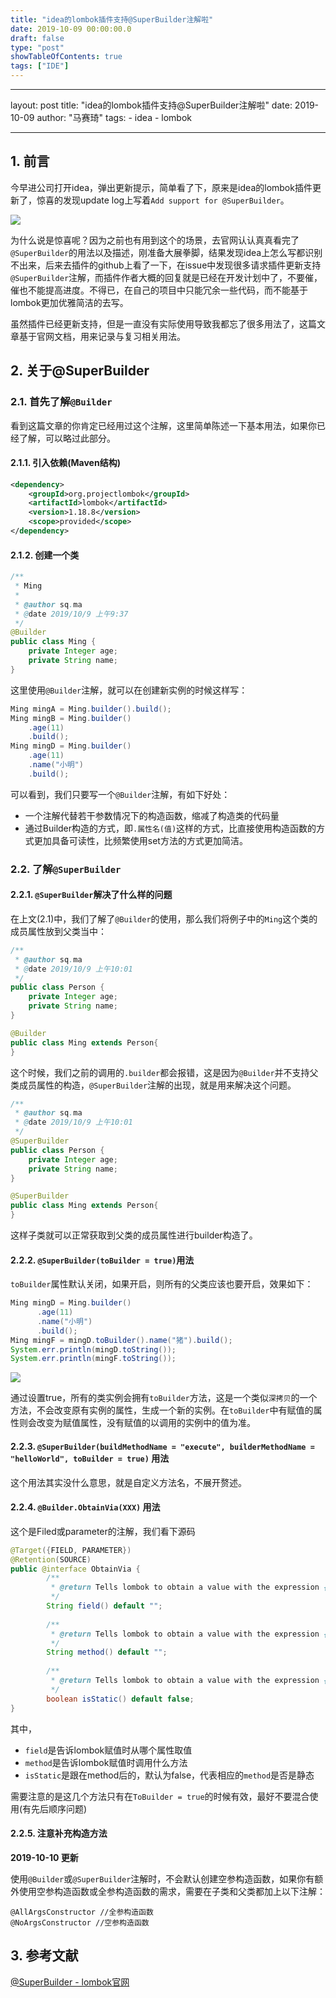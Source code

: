 ```yaml
---
title: "idea的lombok插件支持@SuperBuilder注解啦"
date: 2019-10-09 00:00:00.0
draft: false
type: "post"
showTableOfContents: true
tags: ["IDE"]
---
```


---
layout:     post
title:      "idea的lombok插件支持@SuperBuilder注解啦"
date:       2019-10-09
author:     "马赛琦"
tags:
    - idea
    - lombok

---

## 1. 前言

今早进公司打开idea，弹出更新提示，简单看了下，原来是idea的lombok插件更新了，惊喜的发现update log上写着`Add support for @SuperBuilder`。

![](https://img.masaiqi.com/2019-10-09-024620.png)

为什么说是惊喜呢？因为之前也有用到这个的场景，去官网认认真真看完了`@SuperBuilder`的用法以及描述，刚准备大展拳脚，结果发现idea上怎么写都识别不出来，后来去插件的github上看了一下，在issue中发现很多请求插件更新支持`@SuperBuilder`注解，而插件作者大概的回复就是已经在开发计划中了，不要催，催也不能提高进度。不得已，在自己的项目中只能冗余一些代码，而不能基于lombok更加优雅简洁的去写。

虽然插件已经更新支持，但是一直没有实际使用导致我都忘了很多用法了，这篇文章基于官网文档，用来记录与复习相关用法。

## 2. 关于@SuperBuilder

### 2.1. 首先了解`@Builder`

看到这篇文章的你肯定已经用过这个注解，这里简单陈述一下基本用法，如果你已经了解，可以略过此部分。

#### 2.1.1. 引入依赖(Maven结构)

```xml
<dependency>
    <groupId>org.projectlombok</groupId>
    <artifactId>lombok</artifactId>
    <version>1.18.8</version>
    <scope>provided</scope>
</dependency>
```

#### 2.1.2. 创建一个类

```java
/**
 * Ming
 *
 * @author sq.ma
 * @date 2019/10/9 上午9:37
 */
@Builder
public class Ming {
    private Integer age;
    private String name;
}
```

这里使用`@Builder`注解，就可以在创建新实例的时候这样写：

````java
Ming mingA = Ming.builder().build();
Ming mingB = Ming.builder()
  	.age(11)
  	.build();
Ming mingD = Ming.builder()
  	.age(11)
  	.name("小明")
  	.build();
````

可以看到，我们只要写一个`@Builder`注解，有如下好处：

- 一个注解代替若干参数情况下的构造函数，缩减了构造类的代码量
- 通过Builder构造的方式，即`.属性名(值)`这样的方式，比直接使用构造函数的方式更加具备可读性，比频繁使用set方法的方式更加简洁。

### 2.2. 了解`@SuperBuilder`

#### 2.2.1. `@SuperBuilder`解决了什么样的问题

在上文(2.1)中，我们了解了`@Builder`的使用，那么我们将例子中的`Ming`这个类的成员属性放到父类当中：

````java
/**
 * @author sq.ma
 * @date 2019/10/9 上午10:01
 */
public class Person {
    private Integer age;
    private String name;
}

@Builder
public class Ming extends Person{
}
````

这个时候，我们之前的调用的`.builder`都会报错，这是因为`@Builder`并不支持父类成员属性的构造，`@SuperBuilder`注解的出现，就是用来解决这个问题。

````java
/**
 * @author sq.ma
 * @date 2019/10/9 上午10:01
 */
@SuperBuilder
public class Person {
    private Integer age;
    private String name;
}

@SuperBuilder
public class Ming extends Person{
}
````

这样子类就可以正常获取到父类的成员属性进行builder构造了。

#### 2.2.2. `@SuperBuilder(toBuilder = true)`用法

`toBuilder`属性默认关闭，如果开启，则所有的父类应该也要开启，效果如下：

````java
Ming mingD = Ming.builder()
      .age(11)
      .name("小明")
      .build();
Ming mingF = mingD.toBuilder().name("猪").build();
System.err.println(mingD.toString());
System.err.println(mingF.toString());
````

![](https://img.masaiqi.com/2019-10-09-024651.png)

通过设置true，所有的类实例会拥有`toBuilder`方法，这是一个类似`深拷贝`的一个方法，不会改变原有实例的属性，生成一个新的实例。在`toBuilder`中有赋值的属性则会改变为赋值属性，没有赋值的以调用的实例中的值为准。

#### 2.2.3. `@SuperBuilder(buildMethodName = "execute", builderMethodName = "helloWorld", toBuilder = true)` 用法

这个用法其实没什么意思，就是自定义方法名，不展开赘述。

#### 2.2.4. `@Builder.ObtainVia(XXX)` 用法

这个是Filed或parameter的注解，我们看下源码

````java
@Target({FIELD, PARAMETER})
@Retention(SOURCE)
public @interface ObtainVia {
		/**
		 * @return Tells lombok to obtain a value with the expression {@code this.value}.
		 */
		String field() default "";
		
		/**
		 * @return Tells lombok to obtain a value with the expression {@code this.method()}.
		 */
		String method() default "";
		
		/**
		 * @return Tells lombok to obtain a value with the expression {@code 			   SelfType.method(this)}; requires {@code method} to be set.
		 */
		boolean isStatic() default false;
}
````

其中，

- `field`是告诉lombok赋值时从哪个属性取值
- `method`是告诉lombok赋值时调用什么方法
- `isStatic`是跟在method后的，默认为false，代表相应的`method`是否是静态

需要注意的是这几个方法只有在`ToBuilder = true`的时候有效，最好不要混合使用(有先后顺序问题)

#### 2.2.5. 注意补充构造方法

**2019-10-10 更新**

使用`@Builder`或`@SuperBuilder`注解时，不会默认创建空参构造函数，如果你有额外使用空参构造函数或全参构造函数的需求，需要在子类和父类都加上以下注解：

````
@AllArgsConstructor //全参构造函数
@NoArgsConstructor //空参构造函数
````

## 3. 参考文献

[@SuperBuilder - lombok官网](https://projectlombok.org/features/experimental/SuperBuilder)